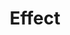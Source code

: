 ---
codehost: https://github.com/Effect-TS
logohandle: effectwebsite
sort: effect
title: Effect
twitter: https://x.com/EffectTS_
website: https://effect.website/
---